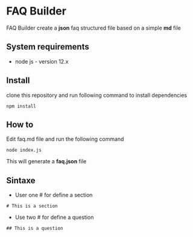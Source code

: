 # FAQ Builder

FAQ Builder create a **json** faq structured file based on a simple **md** file

## System requirements

- node js - version 12.x

## Install

clone this repository and run following command to install dependencies
```
npm install
```

## How to

Edit faq.md file and run the following command

```
node index.js
```

This will generate a **faq.json** file

## Sintaxe

- User one # for define a section
```
# This is a section
```
- Use two # for define a question
```
## This is a question
```



